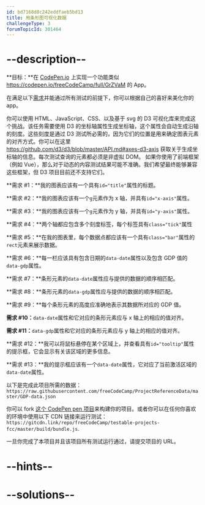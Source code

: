 ```yaml
---
id: bd7168d8c242eddfaeb5bd13
title: 用条形图可视化数据
challengeType: 3
forumTopicId: 301464
---
```


# --description--

**目标：**在 [CodePen.io](https://codepen.io) 上实现一个功能类似 <https://codepen.io/freeCodeCamp/full/GrZVaM> 的 App。

在满足以下[需求](https://en.wikipedia.org/wiki/User_story)并能通过所有测试的前提下，你可以根据自己的喜好来美化你的 app。

你可以使用 HTML、JavaScript、CSS、以及基于 svg 的 D3 可视化库来完成这个挑战。该任务需要使用 D3 的坐标轴属性生成坐标轴，这个属性会自动生成沿轴的刻度。这些刻度是通过 D3 测试所必需的，因为它们的位置是用来确定图表元素的对齐方式。你可以在这里 <https://github.com/d3/d3/blob/master/API.md#axes-d3-axis> 获取关于生成坐标轴的信息。每次测试查询的元素都必须是非虚拟 DOM。 如果你使用了前端框架（例如 Vue），那么对于动态的内容测试结果可能不准确。我们希望最终能够兼容这些框架，但 D3 项目目前还不支持它们。

**需求 #1：**我的图表应该有一个具有`id="title"`属性的标题。

**需求 #2：**我的图表应该有一个`g`元素作为 x 轴，并具有`id="x-axis"`属性。

**需求 #3：**我的图表应该有一个`g`元素作为 y 轴，并具有`id="y-axis"`属性。

**需求 #4：**两个轴都应包含多个刻度标签，每个标签具有`class="tick"`属性

**需求 #5：**在我的图表里，每个数据点都应该有一个具有`class="bar"`属性的`rect`元素来展示数据。

**需求 #6：**每一栏应该具有包含日期的`data-date`属性以及包含 GDP 值的`data-gdp`属性。

**需求 #7：**条形元素的`data-date`属性应与提供的数据的顺序相匹配。

**需求 #8：**条形元素的`data-gdp`属性应与提供的数据的顺序相匹配。

**需求 #9：**每个条形元素的高度应准确地表示其数据所对应的 GDP 值。

**需求 #10：**`data-date`属性和它对应的条形元素应与 x 轴上的相应的值对齐。

**需求 #11：**`data-gdp`属性和它对应的条形元素应与 y 轴上的相应的值对齐。

**需求 #12：**我可以将鼠标悬停在某个区域上，并查看具有`id="tooltip"`属性的提示框，它会显示有关该区域的更多信息。

**需求 #13：**我的提示框应该有一个`data-date`属性，它对应了当前激活区域的`data-date`属性。

以下是完成此项目所需的数据：`https://raw.githubusercontent.com/freeCodeCamp/ProjectReferenceData/master/GDP-data.json`

你可以 fork [这个 CodePen pen 项目](https://codepen.io/freeCodeCamp/pen/MJjpwO)来构建你的项目。或者你可以在任何你喜欢的环境中使用以下 CDN 链接来运行测试：`https://gitcdn.link/repo/freeCodeCamp/testable-projects-fcc/master/build/bundle.js`.

一旦你完成了本项目并且该项目所有测试运行通过，请提交项目的 URL。

# --hints--


# --solutions--

